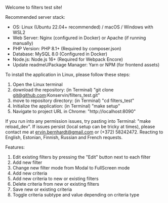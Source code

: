Welcome to filters test site!

Recommended server stack:

* OS: Linux (Ubuntu 22.04+ recommended) / macOS / Windows with WSL2
* Web Server: Nginx (configured in Docker) or Apache (if running manually)
* PHP Version: PHP 8.1+ (Required by composer.json)
* Database: MySQL 8.0 (Configured in Docker)
* Node.js: Node.js 16+ (Required for Webpack Encore)
* Update readmeUPackage Manager: Yarn or NPM (for frontend assets)


To install the application in Linux, please follow these steps:

1. Open the Linux terminal
2. download the repository:
   (in Terminal) "git clone git@github.com:Konservin/filters_test.git"
3. move to repository directory:
   (in Terminal) "cd filters_test"
4. Initialize the application:
   (in Terminal) "make setup"
5. Navigate to project URL in Chrome: "http://localhost:8090"

If you run into any permission issues, try pasting into Terminal:
	"make reload_dev".
If issues persist (local setup can be tricky at times), please contact me at ervin.bernhardt@gmail.com or (+372) 58242472. Reacting to English, Estonian, Finnish, Russian and French requests.

Features:

1. Edit existing filters by pressing the "Edit" button next to each filter
2. Add new filter
3. Change new filter mode from Modal to FullScreen mode
4. Add new criteria
5. Add new criteria to new or existing filters
6. Delete criteria from new or existing filters
7. Save new or existing criteria
8. Toggle criteria subtype and value depending on criteria type
